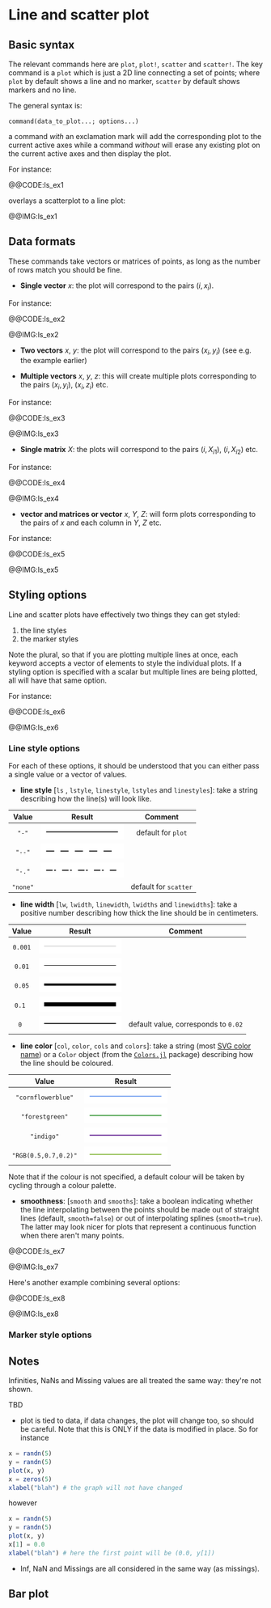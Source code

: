 # Line and scatter plot

## Basic syntax

The relevant commands here are `plot`, `plot!`, `scatter` and `scatter!`.
The key command is a `plot` which is just a 2D line connecting a set of points; where `plot` by default shows a line and no marker, `scatter` by default shows markers and no line.

The general syntax is:

```
command(data_to_plot...; options...)
```

a command *with* an exclamation mark will add the corresponding plot to the current active axes while a command *without* will erase any existing plot on the current active axes and then display the plot.

For instance:

@@CODE:ls_ex1

overlays a scatterplot to a line plot:

@@IMG:ls_ex1

## Data formats

These commands take vectors or matrices of points, as long as the number of rows match you should be fine.

* **Single vector** $x$: the plot will correspond to the pairs $(i, x_i)$.

For instance:

@@CODE:ls_ex2

@@IMG:ls_ex2

* **Two vectors** $x$, $y$: the plot will correspond to the pairs $(x_i, y_i)$ (see e.g. the example earlier)

* **Multiple vectors** $x$, $y$, $z$: this will create multiple plots corresponding to the pairs $(x_i, y_i)$, $(x_i, z_i)$ etc.

For instance:

@@CODE:ls_ex3

@@IMG:ls_ex3

* **Single matrix** $X$: the plots will correspond to the pairs $(i, X_{i1})$, $(i, X_{i2})$ etc.

For instance:

@@CODE:ls_ex4

@@IMG:ls_ex4

* **vector and matrices or vector** $x$, $Y$, $Z$: will form plots corresponding to the pairs of $x$ and each column in $Y$, $Z$ etc.

For instance:

@@CODE:ls_ex5

@@IMG:ls_ex5

## Styling options

Line and scatter plots have effectively two things they can get styled:

1. the line styles
2. the marker styles

Note the plural, so that if you are plotting multiple lines at once, each keyword accepts a vector of elements to style the individual plots.
If a styling option is specified with a scalar but multiple lines are being plotted, all will have that same option.

For instance:

@@CODE:ls_ex6

@@IMG:ls_ex6

### Line style options

For each of these options, it should be understood that you can either pass a single value or a vector of values.

- **line style** [`ls` , `lstyle`, `linestyle`, `lstyles` and `linestyles`]: take a string describing how the line(s) will look like.

| Value    | Result  | Comment
| :------: | :-----: | :-----:
| `"-"`      | ![](../assets/linestyle/ls_-.png)  | default for `plot`
| `"--"`     | ![](../assets/linestyle/ls_--.png) |
| `"-."`     | ![](../assets/linestyle/ls_-..png) |
| `"none"`   |         | default for `scatter`


- **line width** [`lw`, `lwidth`, `linewidth`, `lwidths` and `linewidths`]: take a positive number describing how thick the line should be in centimeters.

| Value    | Result  | Comment
| :------: | :-----: | :-----:
| `0.001`      | ![](../assets/linestyle/lw_0001.png)        |
| `0.01`     |   ![](../assets/linestyle/lw_001.png)      |
| `0.05`     |    ![](../assets/linestyle/lw_005.png)     |
| `0.1 `    |    ![](../assets/linestyle/lw_01.png)     |
| `0 `  |    ![](../assets/linestyle/lw_0.png)     | default value, corresponds to `0.02`

- **line color** [`col`, `color`, `cols` and `colors`]: take a string (most [SVG color name](https://www.december.com/html/spec/colorsvg.html)) or a `Color` object (from the [`Colors.jl`](https://github.com/JuliaGraphics/Colors.jl) package) describing how the line should be coloured.

| Value    | Result  
| :------: | :-----:
| `"cornflowerblue"` | ![](../assets/linestyle/lc_cornflowerblue.png)
| `"forestgreen"` | ![](../assets/linestyle/lc_forestgreen.png)
| `"indigo"` | ![](../assets/linestyle/lc_indigo.png)
| `"RGB(0.5,0.7,0.2)"`   |    ![](../assets/linestyle/lc_rgb050702.png)    

Note that if the colour is not specified, a default colour will be taken by cycling through a colour palette.

- **smoothness**: [`smooth` and `smooths`]: take a boolean indicating whether the line interpolating between the points should be made out of straight lines (default, `smooth=false`) or out of interpolating splines (`smooth=true`). The latter may look nicer for plots that represent a continuous function when there aren't many points.

@@CODE:ls_ex7

@@IMG:ls_ex7

Here's another example combining several options:

@@CODE:ls_ex8

@@IMG:ls_ex8

### Marker style options

## Notes

Infinities, NaNs and Missing values are all treated the same way: they're not shown.

TBD
- plot is tied to data, if data changes, the plot will change too, so should be careful. Note that this is ONLY if the data is modified in place. So for instance

```julia
x = randn(5)
y = randn(5)
plot(x, y)
x = zeros(5)
xlabel("blah") # the graph will not have changed
```

however

```julia
x = randn(5)
y = randn(5)
plot(x, y)
x[1] = 0.0
xlabel("blah") # here the first point will be (0.0, y[1])
```

- Inf, NaN and Missings are all considered in the same way (as missings).

## Bar plot
